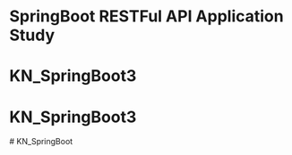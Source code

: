 # SpringBoot RESTFul API Application Study
# KN_SpringBoot3
# KN_SpringBoot3
#   K N _ S p r i n g B o o t  
 